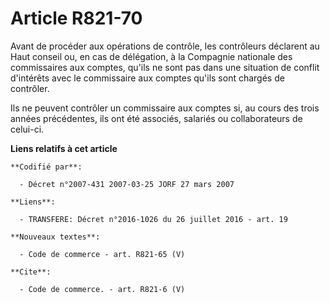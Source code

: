 # Article R821-70

Avant de procéder aux opérations de contrôle, les contrôleurs déclarent au Haut conseil ou, en cas de délégation, à la
Compagnie nationale des commissaires aux comptes, qu'ils ne sont pas dans une situation de conflit d'intérêts avec le
commissaire aux comptes qu'ils sont chargés de contrôler. 

Ils ne peuvent contrôler un commissaire aux comptes si, au cours des trois années précédentes, ils ont été associés, salariés
ou collaborateurs de celui-ci.

**Liens relatifs à cet article**

	**Codifié par**:

	  - Décret n°2007-431 2007-03-25 JORF 27 mars 2007

	**Liens**:

	  - TRANSFERE: Décret n°2016-1026 du 26 juillet 2016 - art. 19

	**Nouveaux textes**:

	  - Code de commerce - art. R821-65 (V)

	**Cite**:

	  - Code de commerce. - art. R821-6 (V)
